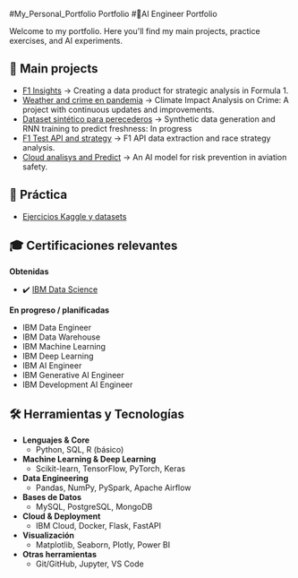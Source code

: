 #My_Personal_Portfolio
Portfolio
#🚀AI Engineer Portfolio

Welcome to my portfolio. Here you'll find my main projects, practice exercises, and AI experiments.

## 📌 Main projects
- [F1 Insights](https://github.com/ManuelCartin/F1_Project_Data_engineering) → Creating a data product for strategic analysis in Formula 1.
- [Weather and crime en pandemia](https://github.com/ManuelCartin/Proyect_Crime_Meteo) → Climate Impact Analysis on Crime: A project with continuous updates and improvements.
- [Dataset sintético para perecederos](https://github.com/ManuelCartin/Perishable_RNN_Project) → Synthetic data generation and RNN training to predict freshness: In progress
- [F1 Test API and strategy](https://github.com/ManuelCartin/f1-merged-analysis-2022-2024_and_analsys) → F1 API data extraction and race strategy analysis.
- [Cloud analisys and Predict](https://github.com/ManuelCartin/Cloud_Analisys_Predict/tree/main)  →  An AI model for risk prevention in aviation safety.

## 🧪 Práctica
- [Ejercicios Kaggle y datasets](https://github.com/ManuelCartin/Data_Practice)
  
## 🎓 Certificaciones relevantes

**Obtenidas**
- ✔️ [IBM Data Science](https://www.credly.com/org/ibm/badge/ibm-data-science-professional-certificate-v3)

**En progreso / planificadas**
- IBM Data Engineer
- IBM Data Warehouse
- IBM Machine Learning
- IBM Deep Learning
- IBM AI Engineer
- IBM Generative AI Engineer
- IBM Development AI Engineer

  
## 🛠️ Herramientas y Tecnologías

- **Lenguajes & Core**
  - Python, SQL, R (básico)
- **Machine Learning & Deep Learning**
  - Scikit-learn, TensorFlow, PyTorch, Keras
- **Data Engineering**
  - Pandas, NumPy, PySpark, Apache Airflow
- **Bases de Datos**
  - MySQL, PostgreSQL, MongoDB
- **Cloud & Deployment**
  - IBM Cloud, Docker, Flask, FastAPI
- **Visualización**
  - Matplotlib, Seaborn, Plotly, Power BI
- **Otras herramientas**
  - Git/GitHub, Jupyter, VS Code
